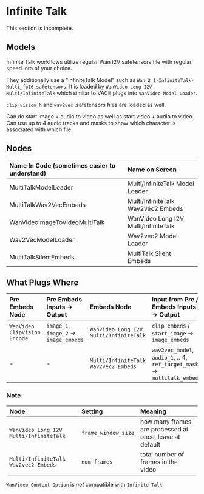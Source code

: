 # Infinite Talk

This section is incomplete.

## Models

Infinite Talk workflows utilize regular Wan I2V safetensors file with regular speed lora of your choice.

They additionally use a "InfiniteTalk Model" such as `Wan_2_1-InfiniteTalk-Multi_fp16.safetensors`. It is loaded by `WanVideo Long I2V Multi/InfiniteTalk` which similar to VACE plugs into `VanVideo Model Loader`.

`clip_vision_h` and `wav2vec` .safetensors files are loaded as well.

Can do start image + audio to video as well as start video + audio to video. Can use up to 4 audio tracks and masks to show which character is associated with which file.

## Nodes

|Name In Code (sometimes easier to understand)|Name on Screen|
|:---|:---|
|MultiTalkModelLoader|Multi/InfiniteTalk Model Loader|
|MultiTalkWav2VecEmbeds|Multi/InfiniteTalk Wav2vec2 Embeds|
|WanVideoImageToVideoMultiTalk|WanVideo Long I2V Multi/InfiniteTalk|
|Wav2VecModelLoader|Wav2vec2 Model Loader|
|MultiTalkSilentEmbeds|MultiTalk Silent Embeds|

## What Plugs Where

| Pre Embeds Node| Pre Embeds Inputs -> Output | Embeds Node | Input from Pre / Embeds Inputs -> Output | Model | WanVideo Sampler Input |
| :-- | :-- | :-- | :-- | :-- | :-- |
|`WanVideo ClipVision Encode`|`image_1`, `image_2` -> `image_embeds`| `WanVideo Long I2V Multi/InfiniteTalk` | `clip_embeds` / `start_image` -> `image_embeds` | Wan I2V family | `image_embeds` |
| - | - | `Multi/InfiniteTalk Wav2vec2 Embeds` | `wav2vec_model`, `audio_1`, .. 4, `ref_target_masks` -> `multitalk_embeds` | Wan I2V family | `multitalk_embeds` |


### Note

| Node | Setting | Meaning |
| :--- | :--- | :--- |
| `WanVideo Long I2V Multi/InfiniteTalk` | `frame_window_size` | how many frames are processed at once, leave at default |
| `Multi/InfiniteTalk Wav2vec2 Embeds` | `num_frames` | total number of frames in the video |


`WanVideo Context Option` is *not* compatible with `Infinite Talk`.